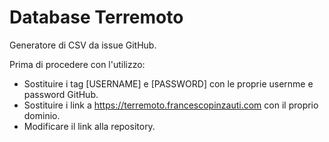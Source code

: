 # Database Terremoto
Generatore di CSV da issue GitHub.

Prima di procedere con l'utilizzo:
- Sostituire i tag [USERNAME] e [PASSWORD] con le proprie usernme e password GitHub.
- Sostituire i link a https://terremoto.francescopinzauti.com con il proprio dominio.
- Modificare il link alla repository.
